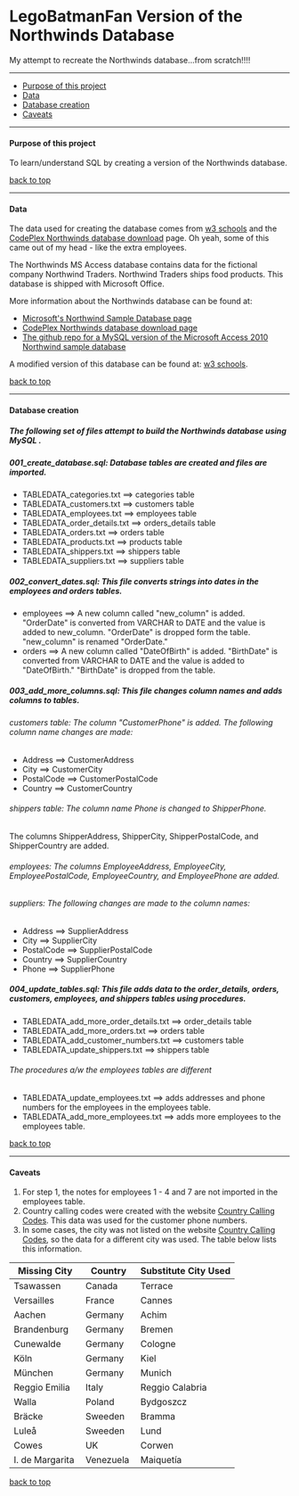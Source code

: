 # LegoBatmanFan	Version of the Northwinds Database
My attempt to recreate the Northwinds database...from scratch!!!! 
___

* [Purpose of this project](#purpose-of-this-project)
* [Data](#data)
* [Database creation](#database-creation)
* [Caveats](#caveats)

___ 
 
#### Purpose of this project
To learn/understand SQL by creating a version of the Northwinds database.


[back to top](#legobatmanfan-version-of-the-northwinds-database)
___

#### Data
The data used for creating the database comes from [w3 schools](http://www.w3schools.com/sql/) and the [CodePlex Northwinds database download](https://northwinddatabase.codeplex.com/releases/view/71634) page.
Oh yeah, some of this came out of my head - like the extra employees.


The Northwinds MS Access database contains data for the fictional company Northwind Traders. Northwind Traders ships food products. This database is shipped with Microsoft Office. 

 
More information about the Northwinds database can be found at:
* [Microsoft's Northwind Sample Database page](https://technet.microsoft.com/en-us/library/aa276825%28v=sql.80%29.aspx)
* [CodePlex Northwinds database download page](https://northwinddatabase.codeplex.com/releases/view/71634)
* [The github repo for a MySQL version of the Microsoft Access 2010 Northwind sample database](https://github.com/dalers/mywind) 

 
A modified version of this database can be found at: [w3 schools](http://www.w3schools.com/sql/).


[back to top](#legobatmanfan-version-of-the-northwinds-database)
___

#### Database creation
##### The following set of files attempt to build the Northwinds database using MySQL . 
##### 001_create_database.sql: Database tables are created and files are imported.
* TABLEDATA_categories.txt ==> categories table
* TABLEDATA_customers.txt ==> customers table
* TABLEDATA_employees.txt ==> employees table
* TABLEDATA_order_details.txt ==> orders_details table
* TABLEDATA_orders.txt ==> orders table
* TABLEDATA_products.txt ==> products table
* TABLEDATA_shippers.txt ==> shippers table
* TABLEDATA_suppliers.txt ==> suppliers table


##### 002_convert_dates.sql: This file converts strings into dates in the employees and orders tables.
* employees ==> A new column called "new_column" is added. "OrderDate" is converted from VARCHAR to DATE and the value is added to new_column. "OrderDate" is dropped form the table. "new_column" is renamed "OrderDate."
* orders ==> A new column called "DateOfBirth" is added. "BirthDate" is converted from VARCHAR to DATE and the value is added to "DateOfBirth." "BirthDate" is dropped from the table.


##### 003_add_more_columns.sql: This file changes column names and adds columns to tables.
###### customers table: The column "CustomerPhone" is added. The following column name changes are made:
* Address ==> CustomerAddress
* City ==> CustomerCity 
* PostalCode ==> CustomerPostalCode 
* Country ==> CustomerCountry


###### shippers table: The column name Phone is changed to ShipperPhone. 
The columns ShipperAddress, ShipperCity, ShipperPostalCode, and ShipperCountry are added.


###### employees: The columns EmployeeAddress, EmployeeCity, EmployeePostalCode, EmployeeCountry, and EmployeePhone are added.


###### suppliers: The following changes are made to the column names:
* Address ==> SupplierAddress  
* City ==> SupplierCity  
* PostalCode ==> SupplierPostalCode  
* Country ==> SupplierCountry  
* Phone ==> SupplierPhone  


##### 004_update_tables.sql: This file adds data to the order_details, orders, customers, employees, and shippers tables using procedures.
* TABLEDATA_add_more_order_details.txt  ==> order_details table
* TABLEDATA_add_more_orders.txt ==> orders table
* TABLEDATA_add_customer_numbers.txt ==> customers table
* TABLEDATA_update_shippers.txt ==> shippers table


###### The procedures a/w the employees tables are different
* TABLEDATA_update_employees.txt ==> adds addresses and phone numbers for the employees in the employees table.
* TABLEDATA_add_more_employees.txt ==> adds more employees to the employees table.


[back to top](#legobatmanfan-version-of-the-northwinds-database)
___

#### Caveats
1. For step 1, the notes for employees 1 - 4 and 7 are not imported in the employees table. 
2. Country calling codes  were created with the website [Country Calling Codes](http://www.countrycallingcodes.com). This data was used for the customer phone numbers.
3. In some cases, the city was not listed on the website [Country Calling Codes]( http://www.countrycallingcodes.com), so the data for a different city was used. The table below lists this information.

|Missing City                   | Country              |Substitute City Used       |
|-----------------------------|---------------------|----------------------------|
|Tsawassen                    |Canada                |Terrace                        |
|Versailles                      |France                 |Cannes                        |
|Aachen                         |Germany              |Achim                          |
|Brandenburg                 |Germany              |Bremen                       |
|Cunewalde                    |Germany              |Cologne                      |
|Köln                             |Germany              | Kiel                            |
|München                       |Germany              |Munich                         |
|Reggio Emilia                |Italy                     |Reggio Calabria            |
|Walla                            |Poland                  |Bydgoszcz                   |
|Bräcke                          |Sweeden              |Bramma                      |
|Luleå                             |Sweeden              |Lund							  |
|Cowes                          |UK                       |Corwen                        |
|I. de Margarita               |Venezuela            |Maiquetía                     |


[back to top](#legobatmanfan-version-of-the-northwinds-database)
